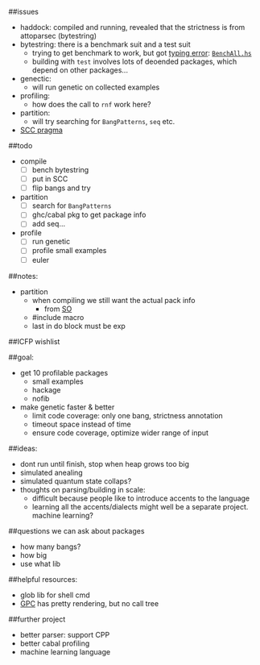 ##issues
- haddock: compiled and running, revealed that the strictness is from attoparsec (bytestring)
- bytestring: there is a benchmark suit and a test suit
  - trying to get benchmark to work, but got [typing error](http://stackoverflow.com/questions/31431798/cabal-benchmark-bytestring-package-has-no-benchmark): [`BenchAll.hs`](https://github.com/remysucre/comp150-FP/blob/master/benchmark/profile/bytestring/bench/BenchAll.hs)
  - building with `test` involves lots of deoended packages, which depend on other packages...
- genectic: 
  - will run genetic on collected examples
- profiling: 
  - how does the call to `rnf` work here?
- partition: 
  - will try searching for `BangPatterns`, `seq` etc. 
- [SCC pragma](https://downloads.haskell.org/~ghc/latest/docs/html/users_guide/profiling.html#scc-pragma) 

##todo
- compile
  - [ ] bench bytestring
  - [ ] put in SCC
  - [ ] flip bangs and try
- partition
  - [ ] search for `BangPatterns`
  - [ ] ghc/cabal pkg to get package info
  - [ ] add seq...
- profile
  - [ ] run genetic
  - [ ] profile small examples
  - [ ] euler

##notes: 
- partition
  - when compiling we still want the actual pack info
    - from [SO](http://stackoverflow.com/questions/31343246/get-package-version-to-cpp/31343829#31343829)
  - #include macro
  - last in do block must be exp

##ICFP wishlist

##goal: 
- get 10 profilable packages
  - small examples
  - hackage
  - nofib
- make genetic faster & better
  - limit code coverage: only one bang, strictness annotation
  - timeout space instead of time
  - ensure code coverage, optimize wider range of input

##ideas: 
- dont run until finish, stop when heap grows too big
- simulated anealing
- simulated quantum state collaps?
- thoughts on parsing/building in scale: 
  - difficult because people like to introduce accents to the language
  - learning all the accents/dialects might well be a separate project. machine learning?

##questions we can ask about packages
- how many bangs?
- how big
- use what lib

##helpful resources:
- glob lib for shell cmd
- [GPC](http://book.realworldhaskell.org/read/testing-and-quality-assurance.html) has pretty rendering, but no call tree

##further project
- better parser: support CPP
- better cabal profiling
- machine learning language 
